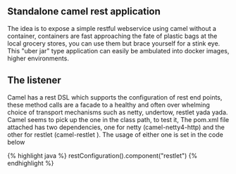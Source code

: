 ## Standalone camel rest application

The idea is to expose a simple restful webservice using camel without a container, containers are fast
approaching the fate of plastic bags at the local grocery stores, you can use them but brace yourself for
a stink eye. This "uber jar" type application can easily be ambulated into docker images, higher environments.

## The listener

Camel has a rest DSL which supports the configuration of rest end points, these method calls are a facade to
a healthy and often over whelming choice of transport mechanisms such as netty, undertow, restlet yada yada.
Camel seems to pick up the one in the class path, to test it, The pom.xml file attached has two dependencies,
one for netty (camel-netty4-http) and the other for restlet (camel-restlet ). The usage of either one is set
in the code below

{% highlight java %}
restConfiguration().component("restlet")
{% endhighlight %}

